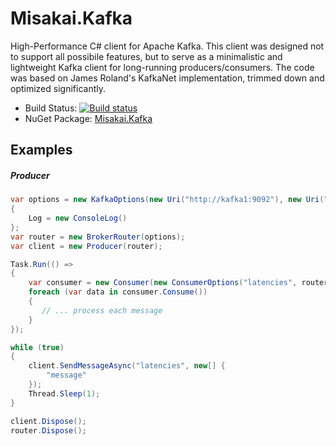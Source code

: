Misakai.Kafka
=============

High-Performance C# client for Apache Kafka. This client was designed not to support all possibile features, but to serve as a minimalistic and lightweight Kafka client for long-running producers/consumers. The code was based on James Roland's KafkaNet implementation, trimmed down and optimized significantly.

* Build Status: [![Build status](https://ci.appveyor.com/api/projects/status/5yra8edemc5kji46?svg=true)](https://ci.appveyor.com/project/Kelindar/misakai-kafka)
* NuGet Package: [Misakai.Kafka](https://www.nuget.org/packages/Misakai.Kafka/)

Examples
-----------
##### Producer
```csharp
var options = new KafkaOptions(new Uri("http://kafka1:9092"), new Uri("http://kafka2:9092"))
{
    Log = new ConsoleLog()
};
var router = new BrokerRouter(options);
var client = new Producer(router);

Task.Run(() =>
{
    var consumer = new Consumer(new ConsumerOptions("latencies", router));
    foreach (var data in consumer.Consume())
    {
       // ... process each message
    }
});

while (true)
{
    client.SendMessageAsync("latencies", new[] {
        "message"
    });
    Thread.Sleep(1);
}

client.Dispose();
router.Dispose();
```
